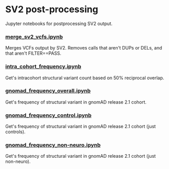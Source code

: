 # SV2 post-processing

Jupyter notebooks for postprocessing SV2 output.

### [merge_sv2_vcfs.ipynb](merge_sv2_vcfs.ipynb)

Merges VCFs output by SV2. Removes calls that aren't DUPs or DELs, and that aren't FILTER==PASS. 

### [intra_cohort_frequency.ipynb](intra_cohort_frequency.ipynb)

Get's intracohort structural variant count based on 50% reciprocal overlap.

### [gnomad_frequency_overall.ipynb](gnomad_frequency_overall.ipynb)

Get's frequency of structural variant in gnomAD release 2.1 cohort.

### [gnomad_frequency_control.ipynb](gnomad_frequency_control.ipynb)

Get's frequency of structural variant in gnomAD release 2.1 cohort (just controls).

### [gnomad_frequency_non-neuro.ipynb](gnomad_frequency_non-neuro.ipynb)

Get's frequency of structural variant in gnomAD release 2.1 cohort (just non-neuro).


